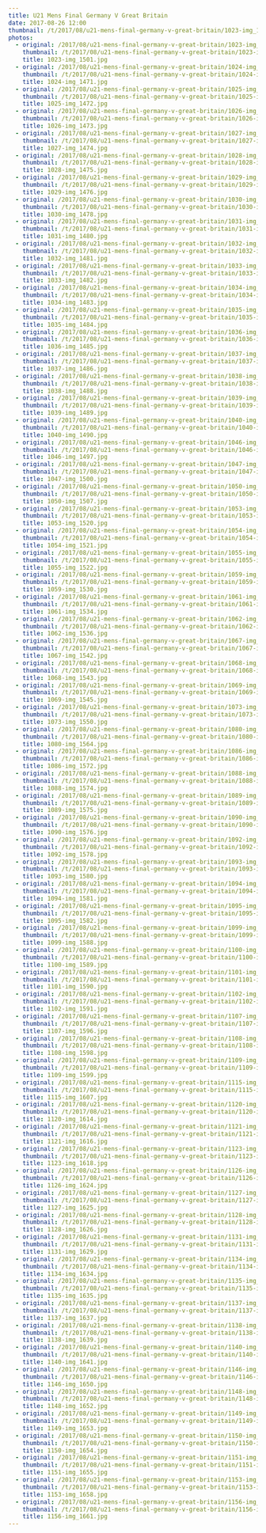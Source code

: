 ```yaml
---
title: U21 Mens Final Germany V Great Britain
date: 2017-08-26 12:00
thumbnail: /t/2017/08/u21-mens-final-germany-v-great-britain/1023-img_1501.jpg
photos:
  - original: /2017/08/u21-mens-final-germany-v-great-britain/1023-img_1501.jpg
    thumbnail: /t/2017/08/u21-mens-final-germany-v-great-britain/1023-img_1501.jpg
    title: 1023-img_1501.jpg
  - original: /2017/08/u21-mens-final-germany-v-great-britain/1024-img_1471.jpg
    thumbnail: /t/2017/08/u21-mens-final-germany-v-great-britain/1024-img_1471.jpg
    title: 1024-img_1471.jpg
  - original: /2017/08/u21-mens-final-germany-v-great-britain/1025-img_1472.jpg
    thumbnail: /t/2017/08/u21-mens-final-germany-v-great-britain/1025-img_1472.jpg
    title: 1025-img_1472.jpg
  - original: /2017/08/u21-mens-final-germany-v-great-britain/1026-img_1473.jpg
    thumbnail: /t/2017/08/u21-mens-final-germany-v-great-britain/1026-img_1473.jpg
    title: 1026-img_1473.jpg
  - original: /2017/08/u21-mens-final-germany-v-great-britain/1027-img_1474.jpg
    thumbnail: /t/2017/08/u21-mens-final-germany-v-great-britain/1027-img_1474.jpg
    title: 1027-img_1474.jpg
  - original: /2017/08/u21-mens-final-germany-v-great-britain/1028-img_1475.jpg
    thumbnail: /t/2017/08/u21-mens-final-germany-v-great-britain/1028-img_1475.jpg
    title: 1028-img_1475.jpg
  - original: /2017/08/u21-mens-final-germany-v-great-britain/1029-img_1476.jpg
    thumbnail: /t/2017/08/u21-mens-final-germany-v-great-britain/1029-img_1476.jpg
    title: 1029-img_1476.jpg
  - original: /2017/08/u21-mens-final-germany-v-great-britain/1030-img_1478.jpg
    thumbnail: /t/2017/08/u21-mens-final-germany-v-great-britain/1030-img_1478.jpg
    title: 1030-img_1478.jpg
  - original: /2017/08/u21-mens-final-germany-v-great-britain/1031-img_1480.jpg
    thumbnail: /t/2017/08/u21-mens-final-germany-v-great-britain/1031-img_1480.jpg
    title: 1031-img_1480.jpg
  - original: /2017/08/u21-mens-final-germany-v-great-britain/1032-img_1481.jpg
    thumbnail: /t/2017/08/u21-mens-final-germany-v-great-britain/1032-img_1481.jpg
    title: 1032-img_1481.jpg
  - original: /2017/08/u21-mens-final-germany-v-great-britain/1033-img_1482.jpg
    thumbnail: /t/2017/08/u21-mens-final-germany-v-great-britain/1033-img_1482.jpg
    title: 1033-img_1482.jpg
  - original: /2017/08/u21-mens-final-germany-v-great-britain/1034-img_1483.jpg
    thumbnail: /t/2017/08/u21-mens-final-germany-v-great-britain/1034-img_1483.jpg
    title: 1034-img_1483.jpg
  - original: /2017/08/u21-mens-final-germany-v-great-britain/1035-img_1484.jpg
    thumbnail: /t/2017/08/u21-mens-final-germany-v-great-britain/1035-img_1484.jpg
    title: 1035-img_1484.jpg
  - original: /2017/08/u21-mens-final-germany-v-great-britain/1036-img_1485.jpg
    thumbnail: /t/2017/08/u21-mens-final-germany-v-great-britain/1036-img_1485.jpg
    title: 1036-img_1485.jpg
  - original: /2017/08/u21-mens-final-germany-v-great-britain/1037-img_1486.jpg
    thumbnail: /t/2017/08/u21-mens-final-germany-v-great-britain/1037-img_1486.jpg
    title: 1037-img_1486.jpg
  - original: /2017/08/u21-mens-final-germany-v-great-britain/1038-img_1488.jpg
    thumbnail: /t/2017/08/u21-mens-final-germany-v-great-britain/1038-img_1488.jpg
    title: 1038-img_1488.jpg
  - original: /2017/08/u21-mens-final-germany-v-great-britain/1039-img_1489.jpg
    thumbnail: /t/2017/08/u21-mens-final-germany-v-great-britain/1039-img_1489.jpg
    title: 1039-img_1489.jpg
  - original: /2017/08/u21-mens-final-germany-v-great-britain/1040-img_1490.jpg
    thumbnail: /t/2017/08/u21-mens-final-germany-v-great-britain/1040-img_1490.jpg
    title: 1040-img_1490.jpg
  - original: /2017/08/u21-mens-final-germany-v-great-britain/1046-img_1497.jpg
    thumbnail: /t/2017/08/u21-mens-final-germany-v-great-britain/1046-img_1497.jpg
    title: 1046-img_1497.jpg
  - original: /2017/08/u21-mens-final-germany-v-great-britain/1047-img_1500.jpg
    thumbnail: /t/2017/08/u21-mens-final-germany-v-great-britain/1047-img_1500.jpg
    title: 1047-img_1500.jpg
  - original: /2017/08/u21-mens-final-germany-v-great-britain/1050-img_1507.jpg
    thumbnail: /t/2017/08/u21-mens-final-germany-v-great-britain/1050-img_1507.jpg
    title: 1050-img_1507.jpg
  - original: /2017/08/u21-mens-final-germany-v-great-britain/1053-img_1520.jpg
    thumbnail: /t/2017/08/u21-mens-final-germany-v-great-britain/1053-img_1520.jpg
    title: 1053-img_1520.jpg
  - original: /2017/08/u21-mens-final-germany-v-great-britain/1054-img_1521.jpg
    thumbnail: /t/2017/08/u21-mens-final-germany-v-great-britain/1054-img_1521.jpg
    title: 1054-img_1521.jpg
  - original: /2017/08/u21-mens-final-germany-v-great-britain/1055-img_1522.jpg
    thumbnail: /t/2017/08/u21-mens-final-germany-v-great-britain/1055-img_1522.jpg
    title: 1055-img_1522.jpg
  - original: /2017/08/u21-mens-final-germany-v-great-britain/1059-img_1530.jpg
    thumbnail: /t/2017/08/u21-mens-final-germany-v-great-britain/1059-img_1530.jpg
    title: 1059-img_1530.jpg
  - original: /2017/08/u21-mens-final-germany-v-great-britain/1061-img_1534.jpg
    thumbnail: /t/2017/08/u21-mens-final-germany-v-great-britain/1061-img_1534.jpg
    title: 1061-img_1534.jpg
  - original: /2017/08/u21-mens-final-germany-v-great-britain/1062-img_1536.jpg
    thumbnail: /t/2017/08/u21-mens-final-germany-v-great-britain/1062-img_1536.jpg
    title: 1062-img_1536.jpg
  - original: /2017/08/u21-mens-final-germany-v-great-britain/1067-img_1542.jpg
    thumbnail: /t/2017/08/u21-mens-final-germany-v-great-britain/1067-img_1542.jpg
    title: 1067-img_1542.jpg
  - original: /2017/08/u21-mens-final-germany-v-great-britain/1068-img_1543.jpg
    thumbnail: /t/2017/08/u21-mens-final-germany-v-great-britain/1068-img_1543.jpg
    title: 1068-img_1543.jpg
  - original: /2017/08/u21-mens-final-germany-v-great-britain/1069-img_1545.jpg
    thumbnail: /t/2017/08/u21-mens-final-germany-v-great-britain/1069-img_1545.jpg
    title: 1069-img_1545.jpg
  - original: /2017/08/u21-mens-final-germany-v-great-britain/1073-img_1550.jpg
    thumbnail: /t/2017/08/u21-mens-final-germany-v-great-britain/1073-img_1550.jpg
    title: 1073-img_1550.jpg
  - original: /2017/08/u21-mens-final-germany-v-great-britain/1080-img_1564.jpg
    thumbnail: /t/2017/08/u21-mens-final-germany-v-great-britain/1080-img_1564.jpg
    title: 1080-img_1564.jpg
  - original: /2017/08/u21-mens-final-germany-v-great-britain/1086-img_1572.jpg
    thumbnail: /t/2017/08/u21-mens-final-germany-v-great-britain/1086-img_1572.jpg
    title: 1086-img_1572.jpg
  - original: /2017/08/u21-mens-final-germany-v-great-britain/1088-img_1574.jpg
    thumbnail: /t/2017/08/u21-mens-final-germany-v-great-britain/1088-img_1574.jpg
    title: 1088-img_1574.jpg
  - original: /2017/08/u21-mens-final-germany-v-great-britain/1089-img_1575.jpg
    thumbnail: /t/2017/08/u21-mens-final-germany-v-great-britain/1089-img_1575.jpg
    title: 1089-img_1575.jpg
  - original: /2017/08/u21-mens-final-germany-v-great-britain/1090-img_1576.jpg
    thumbnail: /t/2017/08/u21-mens-final-germany-v-great-britain/1090-img_1576.jpg
    title: 1090-img_1576.jpg
  - original: /2017/08/u21-mens-final-germany-v-great-britain/1092-img_1578.jpg
    thumbnail: /t/2017/08/u21-mens-final-germany-v-great-britain/1092-img_1578.jpg
    title: 1092-img_1578.jpg
  - original: /2017/08/u21-mens-final-germany-v-great-britain/1093-img_1580.jpg
    thumbnail: /t/2017/08/u21-mens-final-germany-v-great-britain/1093-img_1580.jpg
    title: 1093-img_1580.jpg
  - original: /2017/08/u21-mens-final-germany-v-great-britain/1094-img_1581.jpg
    thumbnail: /t/2017/08/u21-mens-final-germany-v-great-britain/1094-img_1581.jpg
    title: 1094-img_1581.jpg
  - original: /2017/08/u21-mens-final-germany-v-great-britain/1095-img_1582.jpg
    thumbnail: /t/2017/08/u21-mens-final-germany-v-great-britain/1095-img_1582.jpg
    title: 1095-img_1582.jpg
  - original: /2017/08/u21-mens-final-germany-v-great-britain/1099-img_1588.jpg
    thumbnail: /t/2017/08/u21-mens-final-germany-v-great-britain/1099-img_1588.jpg
    title: 1099-img_1588.jpg
  - original: /2017/08/u21-mens-final-germany-v-great-britain/1100-img_1589.jpg
    thumbnail: /t/2017/08/u21-mens-final-germany-v-great-britain/1100-img_1589.jpg
    title: 1100-img_1589.jpg
  - original: /2017/08/u21-mens-final-germany-v-great-britain/1101-img_1590.jpg
    thumbnail: /t/2017/08/u21-mens-final-germany-v-great-britain/1101-img_1590.jpg
    title: 1101-img_1590.jpg
  - original: /2017/08/u21-mens-final-germany-v-great-britain/1102-img_1591.jpg
    thumbnail: /t/2017/08/u21-mens-final-germany-v-great-britain/1102-img_1591.jpg
    title: 1102-img_1591.jpg
  - original: /2017/08/u21-mens-final-germany-v-great-britain/1107-img_1596.jpg
    thumbnail: /t/2017/08/u21-mens-final-germany-v-great-britain/1107-img_1596.jpg
    title: 1107-img_1596.jpg
  - original: /2017/08/u21-mens-final-germany-v-great-britain/1108-img_1598.jpg
    thumbnail: /t/2017/08/u21-mens-final-germany-v-great-britain/1108-img_1598.jpg
    title: 1108-img_1598.jpg
  - original: /2017/08/u21-mens-final-germany-v-great-britain/1109-img_1599.jpg
    thumbnail: /t/2017/08/u21-mens-final-germany-v-great-britain/1109-img_1599.jpg
    title: 1109-img_1599.jpg
  - original: /2017/08/u21-mens-final-germany-v-great-britain/1115-img_1607.jpg
    thumbnail: /t/2017/08/u21-mens-final-germany-v-great-britain/1115-img_1607.jpg
    title: 1115-img_1607.jpg
  - original: /2017/08/u21-mens-final-germany-v-great-britain/1120-img_1614.jpg
    thumbnail: /t/2017/08/u21-mens-final-germany-v-great-britain/1120-img_1614.jpg
    title: 1120-img_1614.jpg
  - original: /2017/08/u21-mens-final-germany-v-great-britain/1121-img_1616.jpg
    thumbnail: /t/2017/08/u21-mens-final-germany-v-great-britain/1121-img_1616.jpg
    title: 1121-img_1616.jpg
  - original: /2017/08/u21-mens-final-germany-v-great-britain/1123-img_1618.jpg
    thumbnail: /t/2017/08/u21-mens-final-germany-v-great-britain/1123-img_1618.jpg
    title: 1123-img_1618.jpg
  - original: /2017/08/u21-mens-final-germany-v-great-britain/1126-img_1624.jpg
    thumbnail: /t/2017/08/u21-mens-final-germany-v-great-britain/1126-img_1624.jpg
    title: 1126-img_1624.jpg
  - original: /2017/08/u21-mens-final-germany-v-great-britain/1127-img_1625.jpg
    thumbnail: /t/2017/08/u21-mens-final-germany-v-great-britain/1127-img_1625.jpg
    title: 1127-img_1625.jpg
  - original: /2017/08/u21-mens-final-germany-v-great-britain/1128-img_1626.jpg
    thumbnail: /t/2017/08/u21-mens-final-germany-v-great-britain/1128-img_1626.jpg
    title: 1128-img_1626.jpg
  - original: /2017/08/u21-mens-final-germany-v-great-britain/1131-img_1629.jpg
    thumbnail: /t/2017/08/u21-mens-final-germany-v-great-britain/1131-img_1629.jpg
    title: 1131-img_1629.jpg
  - original: /2017/08/u21-mens-final-germany-v-great-britain/1134-img_1634.jpg
    thumbnail: /t/2017/08/u21-mens-final-germany-v-great-britain/1134-img_1634.jpg
    title: 1134-img_1634.jpg
  - original: /2017/08/u21-mens-final-germany-v-great-britain/1135-img_1635.jpg
    thumbnail: /t/2017/08/u21-mens-final-germany-v-great-britain/1135-img_1635.jpg
    title: 1135-img_1635.jpg
  - original: /2017/08/u21-mens-final-germany-v-great-britain/1137-img_1637.jpg
    thumbnail: /t/2017/08/u21-mens-final-germany-v-great-britain/1137-img_1637.jpg
    title: 1137-img_1637.jpg
  - original: /2017/08/u21-mens-final-germany-v-great-britain/1138-img_1639.jpg
    thumbnail: /t/2017/08/u21-mens-final-germany-v-great-britain/1138-img_1639.jpg
    title: 1138-img_1639.jpg
  - original: /2017/08/u21-mens-final-germany-v-great-britain/1140-img_1641.jpg
    thumbnail: /t/2017/08/u21-mens-final-germany-v-great-britain/1140-img_1641.jpg
    title: 1140-img_1641.jpg
  - original: /2017/08/u21-mens-final-germany-v-great-britain/1146-img_1650.jpg
    thumbnail: /t/2017/08/u21-mens-final-germany-v-great-britain/1146-img_1650.jpg
    title: 1146-img_1650.jpg
  - original: /2017/08/u21-mens-final-germany-v-great-britain/1148-img_1652.jpg
    thumbnail: /t/2017/08/u21-mens-final-germany-v-great-britain/1148-img_1652.jpg
    title: 1148-img_1652.jpg
  - original: /2017/08/u21-mens-final-germany-v-great-britain/1149-img_1653.jpg
    thumbnail: /t/2017/08/u21-mens-final-germany-v-great-britain/1149-img_1653.jpg
    title: 1149-img_1653.jpg
  - original: /2017/08/u21-mens-final-germany-v-great-britain/1150-img_1654.jpg
    thumbnail: /t/2017/08/u21-mens-final-germany-v-great-britain/1150-img_1654.jpg
    title: 1150-img_1654.jpg
  - original: /2017/08/u21-mens-final-germany-v-great-britain/1151-img_1655.jpg
    thumbnail: /t/2017/08/u21-mens-final-germany-v-great-britain/1151-img_1655.jpg
    title: 1151-img_1655.jpg
  - original: /2017/08/u21-mens-final-germany-v-great-britain/1153-img_1658.jpg
    thumbnail: /t/2017/08/u21-mens-final-germany-v-great-britain/1153-img_1658.jpg
    title: 1153-img_1658.jpg
  - original: /2017/08/u21-mens-final-germany-v-great-britain/1156-img_1661.jpg
    thumbnail: /t/2017/08/u21-mens-final-germany-v-great-britain/1156-img_1661.jpg
    title: 1156-img_1661.jpg
---
```

